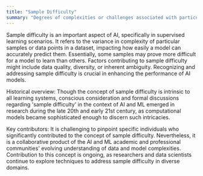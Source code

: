 ```yaml
---
title: "Sample Difficulty"
summary: "Degrees of complexities or challenges associated with particular samples or data points in a data set."
---
```


Sample difficulty is an important aspect of AI, specifically in supervised learning scenarios. It refers to the variance in complexity of particular samples or data points in a dataset, impacting how easily a model can accurately predict them. Essentially, some samples may prove more difficult for a model to learn than others. Factors contributing to sample difficulty might include data quality, diversity, or inherent ambiguity. Recognizing and addressing sample difficulty is crucial in enhancing the performance of AI models.

Historical overview: Though the concept of sample difficulty is intrinsic to all learning systems, conscious consideration and formal discussions regarding 'sample difficulty' in the context of AI and ML emerged in research during the late 20th and early 21st century, as computational models became sophisticated enough to discern such intricacies.

Key contributors: It is challenging to pinpoint specific individuals who significantly contributed to the concept of sample difficulty. Nevertheless, it is a collaborative product of the AI and ML academic and professional communities' evolving understanding of data and model complexities. Contribution to this concept is ongoing, as researchers and data scientists continue to explore techniques to address sample difficulty in diverse domains.
